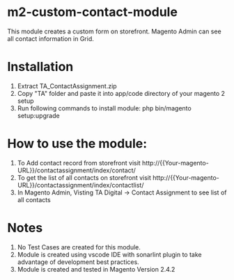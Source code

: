 # m2-custom-contact-module
This module creates a custom form on storefront. Magento Admin can see all contact information in Grid.

# Installation 

1. Extract TA_ContactAssignment.zip
2. Copy "TA" folder and paste it into app/code directory of your magento 2 setup
3. Run following commands to install module:
	   php bin/magento setup:upgrade
	   
# How to use the module:

1. To Add contact record from storefront visit http://{{Your-magento-URL}}/contactassignment/index/contact/
2. To get the list of all contacts on storefront visit http://{{Your-magento-URL}}/contactassignment/index/contactlist/
3. In Magento Admin, Visting TA Digital -> Contact Assignment to see list of all contacts


# Notes

1. No Test Cases are created for this module.
2. Module is created using vscode IDE with sonarlint plugin to take advantage of development best practices.
3. Module is created and tested in Magento Version 2.4.2
